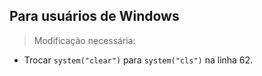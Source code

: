 ## Para usuários de Windows

> Modificação necessária:
  
* Trocar `system("clear")` para `system("cls")` na linha 62.